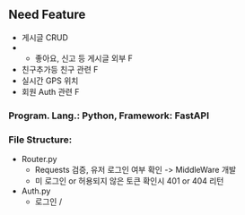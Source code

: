 ## Need Feature
- 게시글 CRUD
- + 좋아요, 신고 등 게시글 외부 F
- 친구추가등 친구 관련 F
- 실시간 GPS 위치
- 회원 Auth 관련 F
### Program. Lang.: Python, Framework: FastAPI
### File Structure:
- Router.py
	- Requests 검증, 유저 로그인 여부 확인 -> MiddleWare 개발
	- 미 로그인 or 허용되지 않은 토큰 확인시 401 or 404 리턴
- Auth.py
	- 로그인 / 